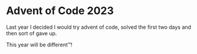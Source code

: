 # Advent of Code 2023

Last year I decided I would try advent of code, solved the first two days and then sort of gave up.

This year will be different™️!
